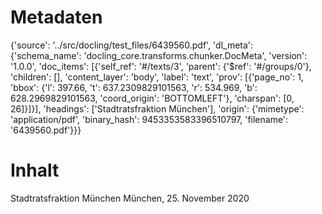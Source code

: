 # Metadaten
{'source': '../src/docling/test_files/6439560.pdf', 'dl_meta': {'schema_name': 'docling_core.transforms.chunker.DocMeta', 'version': '1.0.0', 'doc_items': [{'self_ref': '#/texts/3', 'parent': {'$ref': '#/groups/0'}, 'children': [], 'content_layer': 'body', 'label': 'text', 'prov': [{'page_no': 1, 'bbox': {'l': 397.66, 't': 637.2309829101563, 'r': 534.969, 'b': 628.2969829101563, 'coord_origin': 'BOTTOMLEFT'}, 'charspan': [0, 26]}]}], 'headings': ['Stadtratsfraktion München'], 'origin': {'mimetype': 'application/pdf', 'binary_hash': 9453353583396510797, 'filename': '6439560.pdf'}}}

# Inhalt
Stadtratsfraktion München
München, 25. November 2020